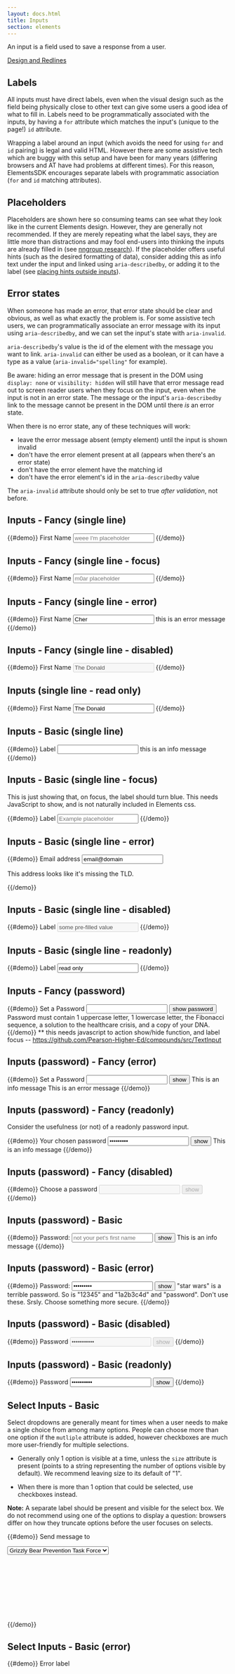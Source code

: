 ```yaml
---
layout: docs.html
title: Inputs
section: elements
---
```


An input is a field used to save a response from a user.

[Design and Redlines](http://pearson-higher-ed.github.io/design/c/inputs/)

## Labels
All inputs must have direct labels, even when the visual design such as the field being physically close to other text can give some users a good idea of what to fill in. Labels need to be programmatically associated with the inputs, by having a `for` attribute which matches the input's (unique to the page!) `id` attribute.

Wrapping a label around an input (which avoids the need for using `for` and `id` pairing) is legal and valid HTML. However there are some assistive tech which are buggy with this setup and have been for many years (differing browsers and AT have had problems at different times). For this reason, ElementsSDK encourages separate labels with programmatic association (`for` and `id` matching attributes).

## Placeholders 

Placeholders are shown here so consuming teams can see what they look like in the current Elements design. However, they are generally not recommended. If they are merely repeating what the label says, they are little more than distractions and may fool end-users into thinking the inputs are already filled in (see <a href="https://www.nngroup.com/articles/form-design-placeholders/">nngroup research</a>). If the placeholder offers useful hints (such as the desired formatting of data), consider adding this as info text under the input and linked using `aria-describedby`, or adding it to the label (see <a href="https://www.digitalgov.gov/2014/11/24/placeholder-text-think-outside-the-box/">placing hints outside inputs</a>).

## Error states

When someone has made an error, that error state should be clear and obvious, as well as what exactly the problem is. For some assistive tech users, we can programmatically associate an error message with its input using `aria-describedby`, and we can set the input's state with `aria-invalid`.

`aria-describedby`'s value is the id of the element with the message you want to link. `aria-invalid` can either be used as a boolean, or it can have a type as a value (`aria-invalid="spelling"` for example).

Be aware: hiding an error message that is present in the DOM using `display: none` or `visibility: hidden` will still have that error message read out to screen reader users when they focus on the input, even when the input is not in an error state.
The message or the input's `aria-describedby` link to the message cannot be present in the DOM until there *is* an error state. 

When there is no error state, any of these techniques will work: 
* leave the error message absent (empty element) until the input is shown invalid
* don't have the error element present at all (appears when there's an error state)
* don't have the error element have the matching id
* don't have the error element's id in the `aria-describedby` value

The `aria-invalid` attribute should only be set to true *after validation*, not before.

## Inputs - Fancy (single line)

{{#demo}}
 <label class="pe-textLabelInput__label" for="name1">First Name</label>
 <input type="text" class="pe-textInput" id="name1" placeholder="weee I'm placeholder">
 <span class="pe-input_underline"></span>
{{/demo}}

## Inputs - Fancy (single line - focus)

{{#demo}}
 <label class="pe-textLabelInput__label--label_focus" for="name1_again">First Name</label>
 <input type="text" class="pe-textInput" id="name1_again" placeholder="m0ar placeholder">
 <span class="pe-input_underline"></span>
{{/demo}}

## Inputs - Fancy (single line - error)

{{#demo}}
 <label class="pe-textLabelInput__label--label_error" for="name2">First Name</label>
 <input type="text" class="pe-textInput--input_error" id="name2" value="Cher" aria-describedby="someError" aria-invalid="true">
 <span class="pe-inputError_underline"></span>
 <span id="someError" class="pe-input--error_message">this is an error message</span>
{{/demo}}

## Inputs - Fancy (single line - disabled)

{{#demo}}
 <label class="pe-textLabelInput__label--label-disabled" for="name3">First Name</label>
 <input type="text" class="pe-textInput" id="name3" value="The Donald" disabled>
{{/demo}}

## Inputs (single line - read only)

{{#demo}}
 <label class="pe-textLabelInput__label" for="name4">First Name</label>
 <input type="text" class="pe-textInput--input_readonly" id="name4" value="The Donald" readonly>
{{/demo}}


## Inputs - Basic (single line)

{{#demo}}
  <label class="pe-textLabelInput__label" for="anInput">Label</label>
  <input type="text" class="pe-textInput--basic" id="anInput" aria-describedby="someHint">
 <span id="someHint" class="pe-input--info_message">this is an info message</span>
{{/demo}}

## Inputs - Basic (single line - focus)

This is just showing that, on focus, the label should turn blue. This needs JavaScript to show, and is not naturally included in Elements css.

{{#demo}}
  <label class="pe-textLabelInput__label--label_focus" for="anotherInput">Label</label>
  <input type="text" class="pe-textInput--basic" id="anotherInput" placeholder="Example placeholder">
{{/demo}}

## Inputs - Basic (single line - error)

{{#demo}}
  <label class="pe-textLabelInput__label--label_error" for="emailz">Email address</label>
  <input type="text" class="pe-textInput--basic_error" id="emailz" value="email@domain" aria-invalid="true" aria-describedby="no_tld_error">
  <p id="no_tld_error" class="pe-input--error_message">This address looks like it's missing the TLD.</p>
{{/demo}}

## Inputs - Basic (single line - disabled)

{{#demo}}
  <label class="pe-textLabelInput__label--label-disabled" for="x">Label</label>
  <input type="text" class="pe-textInput--basic" id="x" disabled value="some pre-filled value">
{{/demo}}

## Inputs - Basic (single line - readonly)

{{#demo}}
  <label class="pe-textLabelInput__label" for="y">Label</label>
  <input type="text" class="pe-textInput--input_readonly" id="y" value="read only" readonly>
{{/demo}}

## Inputs - Fancy (password)

{{#demo}}
  <label for="PasswordInputFancy" class="pe-textLabelInput__label">Set a Password</label>
  <input type="password" id="PasswordInputFancy" class="pe-textInput" aria-describedby="password_hint">
  <span class="pe-input_underline"></span>
  <button type="button" id="showbutton-PasswordInputFancy" class="pe-textInput__showButton">show<span class="pe-sr-only"> password</span></button>
  <span id="password_hint" class="pe-input--info_message">Password must contain 1 uppercase letter, 1 lowercase letter, the Fibonacci sequence, a solution to the healthcare crisis, and a copy of your DNA.</span>
{{/demo}}
** this needs javascript to action show/hide function, and label focus --
 <a href="https://github.com/Pearson-Higher-Ed/compounds/src/PasswordInput">https://github.com/Pearson-Higher-Ed/compounds/src/TextInput</a>

 ## Inputs (password) - Fancy (error)

 {{#demo}}
   <label for="PasswordInputFancyError" class="pe-textLabelInput__label--label_error">Set a Password</label>
   <input type="password" id="PasswordInputFancyError" class="pe-textInput--input_error" aria-describedby="password_error2 password_hint2" aria-invalid="true">
   <span class="pe-inputError_underline"></span>
   <button type="button" id="showbutton-PasswordInputFancyError" class="pe-textInput__showButton--error">show</button>
  <span id="password_hint2" class="pe-input--info_message">This is an info message</span>
  <span id="password_error2" class="pe-input--error_message">This is an error message</span>
 {{/demo}}

 ## Inputs (password) - Fancy (readonly)

Consider the usefulness (or not) of a readonly password input.

 {{#demo}}
  <label for="PasswordInputFancyReadOnly" class="pe-textLabelInput__label">Your chosen password</label>
  <input type="password" id="PasswordInputFancyReadOnly" readonly class="pe-textInput--input_readonly" aria-describedby="password_hint3" value="*********">
  <button type="button" id="showbutton-PasswordInputFancyReadOnly" class="pe-textInput__showButton">show</button>
  <span id="password_hint3" class="pe-input--info_message">This is an info message</span>
 {{/demo}}

 ## Inputs (password) - Fancy (disabled)

 {{#demo}}
  <label for="PasswordInputFancyDisabled" class="pe-textLabelInput__label--label-disabled">Choose a password</label>
  <input type="password" id="PasswordInputFancyDisabled" disabled class="pe-textInput">
  <span class=""></span>
  <button type="button" id="showbutton-PasswordInputFancyDisabled" disabled class="pe-textInput__showButton--disabled">show</button>
 {{/demo}}

 ## Inputs (password) - Basic

 {{#demo}}
  <label for="PasswordInputBasic" class="pe-textLabelInput__label">Password: </label>
  <input type="password" id="PasswordInputBasic" placeholder="not your pet's first name" class="pe-textInput--basic">
  <span class=""></span>
  <button type="button" id="showbutton-PasswordInputBasic" class="pe-textInput__showButton-basic">show</button>
  <span id="pw_hint" class="pe-input--info_message">This is an info message</span>
  <span id="pw_error" class="pe-input--error_message"></span>
 {{/demo}}

 ## Inputs (password) - Basic (error)

 {{#demo}}
  <label for="PasswordInputBasicError" class="pe-textLabelInput__label--label_error">Password: </label>
  <input type="password" id="PasswordInputBasicError" value="star wars" class="pe-textInput--basic_error" aria-invalid="true" aria-describedby="pw_error2 pw_hint2">
  <span class=""></span>
  <button type="button" id="showbutton-PasswordInputBasicError" class="pe-textInput__showButton-basic">show</button>
  <span id="pw_hint2" class="pe-input--info_message">"star wars" is a terrible password. So is "12345" and "1a2b3c4d" and "password". Don't use these.</span>
  <span id="pw_error2" class="pe-input--error_message">Srsly. Choose something more secure.</span>
 {{/demo}}

 ## Inputs (password) - Basic (disabled)

 {{#demo}}
  <label for="PasswordInputBasicDisabled" class="pe-textLabelInput__label--label-disabled">Password</label>
  <input type="password" id="PasswordInputBasicDisabled" value="***********" disabled class="pe-textInput--basic">
  <span class=""></span>
  <button type="button" id="showbutton-PasswordInputBasicDisabled" disabled class="pe-textInput__showButton-basic--disabled">show</button>
 {{/demo}}

 ## Inputs (password) - Basic (readonly)

 {{#demo}}
  <label for="PasswordInputBasicReadOnly" class="pe-textLabelInput__label">Password</label>
  <input type="password" id="PasswordInputBasicReadOnly" value="zomgwtfbbq" readonly class="pe-textInput--input_readonly">
  <button type="button" id="showbutton-PasswordInputBasicReadOnly" class="pe-textInput__showButton">show</button>
 {{/demo}}


## Select Inputs - Basic

Select dropdowns are generally meant for times when a user needs to make a single choice from among many options. People can choose more than one option if the `mutliple` attribute is added, however checkboxes are much more user-friendly for multiple selections.

- Generally only 1 option is visible at a time, unless the `size` attribute is present (points to a string representing the number of options visible by default). We recommend leaving size to its default of "1".

- When there is more than 1 option that could be selected, use checkboxes instead.

**Note:** A separate label should be present and visible for the select box. We do not recommend using one of the options to display a question: browsers differ on how they truncate options before the user focuses on selects.

{{#demo}}
<label class="pe-textLabelInput__label" for="send_message">Send message to</label>
<div class="pe-select-container">
  <select class="pe-selectInput--basic" id="send_message">
    <option value="GBPTF">Grizzly Bear Prevention Task Force</option>
    <option value="1234B">Boaty McBoatface</option>
    <option value="GDL">GDL</option>
    <option value="LED">LED</option>
  </select>
  <svg aria-hidden="true"
    focusable="false"
    class="pe-icon--dropdown-open-18">
  <use xlink:href="#dropdown-open-18"></use>
  </svg>
</div>
{{/demo}}

## Select Inputs - Basic (error)

{{#demo}}
<label class="pe-textLabelInput__label--label_error" for="fout">Error label</label>
<div class="pe-select-container-error">
  <select class="pe-selectInput--basic" id="fout" aria-describedby="select_error">
    <option value="uno">One</option>
    <option value="dos">Two</option>
    <option value="tres">Three</option>
    <option value="quatro">Four</option>
  </select>
  <svg aria-hidden="true"
    focusable="false"
    class="pe-icon--dropdown-open-18">
  <use xlink:href="#dropdown-open-18"></use>
  </svg>
</div>
<p id="select_error" class="pe-input--error_message">error message</p>

{{/demo}}

## Select Inputs - Basic (disabled)

{{#demo}}
<label class="pe-textLabelInput__label--label-disabled" for="disabled_select">Disabled label</label>
<div class="pe-select-container-disabled">
  <select class="pe-select-container-disabled" id="disabled_select" disabled>
    <option value="uno">One</option>
    <option value="dos">Two</option>
    <option value="tres">Three</option>
    <option value="quatro">Four</option>
  </select>
  <svg aria-hidden="true"
    focusable="false"
    class="pe-icon--dropdown-open-18">
  <use xlink:href="#dropdown-open-18"></use>
  </svg>
</div>

{{/demo}}

## Select Inputs - Basic (readOnly)

Select's don't have a readonly state. To fake it, you would have to remove all the other options with JavaScript.

{{#demo}}
<label class="pe-textLabelInput__label" for="readonly_zomg">Readonly label</label>
<div class="pe-select-container-readonly">
  <select class="pe-select-container-readonly" id="readonly_zomg">
    <option value="tres">Three</option>
  </select>
  <svg aria-hidden="true"
    focusable="false"
    class="pe-icon--dropdown-open-18">
  <use xlink:href="#dropdown-open-18"></use>
  </svg>
</div>
<p id="readonly_hint" class="pe-input--info_message">Only valid with coupon</p>

{{/demo}}

## Select Inputs - fancy

{{#demo}}
<label for="select_fancy" class="pe-textLabelInput__label">Select Label:</label>
   <div class="pe-select-container--fancy">
      <select id="select_fancy" class="pe-selectInput--fancy" aria-describedby="hinty_mchint">
         <option>ipad</option>
         <option>mac</option>
         <option>iphone</option>
      </select>
      <span class="pe-input_underline"></span>
      <svg focusable="false" aria-hidden="true" class="pe-icon--dropdown-open-18">
         <use xlink:href="#dropdown-open-18"></use>
      </svg>
   </div>
   <span id="hinty_mchint" class="pe-input--info_message">This is an info message</span>
{{/demo}}


## Select Inputs - fancy (error)

{{#demo}}
<label for="select_fancy_error" class="pe-textLabelInput__label--label_error">Select Label:</label>
   <div class="pe-select-container-fancy-error">
      <select id="select_fancy_error" class="pe-selectInput-fancy-error" aria-invalid="true" aria-describedby="fancy_error">
         <option>ipad</option>
         <option>mac</option>
         <option>iphone</option>
      </select>
      <span class="pe-inputError_underline"></span>
      <svg focusable="false" aria-hidden="true" class="pe-icon--dropdown-open-18">
         <use xlink:href="#dropdown-open-18"></use>
      </svg>
   </div>
   <span id="fancy_error" class="pe-input--error_message">This is an error message</span>
{{/demo}}

## Select Inputs - fancy (disabled)

{{#demo}}
<label for="select_disabled" class="pe-textLabelInput__label--label-disabled">Select Label:</label>
   <div class="pe-select-container-fancy-disabled">
      <select id="select_disabled" disabled class="pe-selectInput-fancy-disabled">
         <option>ipad</option>
         <option>mac</option>
         <option>iphone</option>
      </select>
      <span class=""></span>
      <svg focusable="false" aria-hidden="true" class="pe-icon--dropdown-open-18">
         <use xlink:href="#dropdown-open-18"></use>
      </svg>
   </div>
{{/demo}}

## Select Inputs - fancy (readonly)

{{#demo}}
<label for="select_readonly" class="pe-textLabelInput__label">Select Label:</label>
   <div class="pe-select-container-fancy-readonly">
      <select id="select_readonly" disabled="" class="pe-selectInput-fancy-readonly">
         <option>ipad</option>
         <option>mac</option>
         <option>iphone</option>
      </select>
      <span class=""></span>
      <svg focusable="false" aria-hidden="true" class="pe-icon--dropdown-open-18">
         <use xlink:href="#dropdown-open-18"></use>
      </svg>
   </div>
{{/demo}}


## Multiple Line text

{{#demo}}
<label class="pe-textLabelInput__label" for="multi_vlaai">Multi-line label</label>
<textarea class="pe-multiLineText" id="multi_vlaai" cols="30" rows="5"
  placeholder="Many words displayed over multiple lines.">
</textarea>
{{/demo}}

## Multiple Line text - error

{{#demo}}
<label class="pe-textLabelInput__label--label_error" for="vlaai_fout">Multi-line label</label>
<textarea class="pe-multiLineText--error" id="vlaai_fout" cols="30" rows="5"
  aria-invalid="true" aria-describedby="vlaai_error">You Can't Have Too Much Truck </textarea>
<p id="vlaai_error" class="pe-input--error_message">Too much truck</p>
{{/demo}}

## Multiple Line text - disabled

{{#demo}}
<label class="pe-textLabelInput__label--label-disabled" for="nope">Multi-line label</label>
<textarea class="pe-multiLineText--disabled" id="nope" cols="30" rows="5" disabled> </textarea>
{{/demo}}

## Multiple Line text - readOnly

{{#demo}}
<label class="pe-textLabelInput__label" for="andale">Multi-line label</label>
<textarea class="pe-multiLineText--readOnly" id="andale" cols="30" rows="5" readonly>TERMS AND CONDITIONS. You ("you") agree to giving up an arm, a leg, your first born, and your dawg. These terms may be changed at any time without warning.
3. TRANSFER. You may not rent, lease, lend, sell, redistribute, or sublicense the iOS software. You may, however (a)
Oh you know what? This is page 46, nobody's still reading this. I bet only about five people clicked to read the T&amp;Cs in the first place - we might as well just say anything we like.
Tony on floor 5 of Apple HQ smells of sardines.
When someone sends a funny email around the offices we have to reply with iLaughed. It's in our job description.
Remember that legal kerfuffle over Apple &amp; Apple studios? Want to know how we fixed it? We bought The Beatles. We have the surviving ones come and sing to us for scraps. We're looking at ways to reanimate the dead ones.
The canteen only sells apple products. Apples, apple juice, apple flapjacks, toffee apples. We get fired if we're caught eating anything without apples in it. I'M ALLERGIC TO APPLES AND I'M ALWAYS HUNGRY.
We faked the moon landings. Did it in 2008, then brainwashed you all to believe it happened in 1969, just because we could. If anyone finds out I've leaked this information, I'll be killed. But no one will ever, ever read this.</textarea>
{{/demo}}

## Inputs (checkbox)

Checkboxes are for times when the user needs to make one or more binary choices about a related item.

- Unlike radio buttons, where a group of radio buttons represents a single choice, each check box in a group represents a separate, independent choice.

- When there is more than one option but only one can be selected, use a radio button instead.

Unselected
{{#demo}}
    <div class="pe-checkbox">
      <input type="checkbox"  id="checkboxInput" value="1" />
      <label for="checkboxInput">Bacon</label>
      <span>
        <svg aria-hidden="true"
             focusable="false"
             class="pe-icon--check-sm-18">
          <use xlink:href="#check-sm-18"></use>
        </svg>
      </span>
    </div>
{{/demo}}

Selected
{{#demo}}
 <div class="pe-checkbox">
   <input type="checkbox" id="checkboxInput2" value="1" checked/>
   <label for="checkboxInput2">Pastrami</label>
   <span>
     <svg aria-hidden="true"
        focusable="false"
        class="pe-icon--check-sm-18">
      <use xlink:href="#check-sm-18"></use>
     </svg>
   </span>
 </div>
{{/demo}}


Unselected Focus
(close your eyes and imagine the border is blue, or tab to this to see its focussed state)
{{#demo}}
    <div class="pe-checkbox">
      <input type="checkbox" id="checkboxInput3"/>
      <label for="checkboxInput3">Ham</label>
      <span>
        <svg aria-hidden="true"
             focusable="false"
             class="pe-icon--check-sm-18">
          <use xlink:href="#check-sm-18"></use>
        </svg>
      </span>
    </div>
{{/demo}}

Selected Focus
(imagine more blue here)
{{#demo}}
    <div class="pe-checkbox">
      <input type="checkbox" id="checkboxInput4" checked/>
      <label for="checkboxInput4">Steak</label>
      <span>
        <svg aria-hidden="true"
             focusable="false"
             class="pe-icon--check-sm-18">
          <use xlink:href="#check-sm-18"></use>
        </svg>
      </span>
    </div>
{{/demo}}

Disabled Selected
{{#demo}}
    <div class="pe-checkbox">
      <input type="checkbox" id="checkboxInput5" checked disabled/>
      <label for="checkboxInput5">Tripe</label>
      <span>
        <svg aria-hidden="true"
             focusable="false"
             class="pe-icon--check-sm-18">
          <use xlink:href="#check-sm-18"></use>
        </svg>
      </span>
    </div>
{{/demo}}

Disabled Unselected
{{#demo}}
    <div class="pe-checkbox">
      <input type="checkbox" id="checkboxInput6" disabled/>
      <label for="checkboxInput6">Meatball</label>
      <span>
        <svg aria-hidden="true"
             focusable="false"
             class="pe-icon--check-sm-18">
          <use xlink:href="#check-sm-18"></use>
        </svg>
      </span>
    </div>
{{/demo}}

## Inputs (radio buttons)

Radio buttons are for times when the user needs to make a single choice among many options. Unlike a select box, all options are available and visible to all users at once.

- Radio buttons are required to be inside a radio group (the most common example is a fieldset element where the fieldset's `<legend>` contains the subject the user is making a choice about).  They are required to have a label (which names the choice). Thus there is almost always a combination of a subject regarding the group (like a question), and a label per option.

- Radio buttons within a radio group are also required to share the same `name` attribute. There cannot be only 1 radio button in a radio group.

- It is <strong>strongly recommended</strong> that one of the radio buttons are selected by default, rather than letting browsers choose to either pre-select the first item or leave them all unselected.

- When a subject line and individual options, or using a fieldset/legend seem unnecessary for your question, consider using a select element instead.

- When there is more than one option that could be selected, use checkboxes instead.

Example showing unselected, selected, and disabled unselected versions:

{{#demo}}
<fieldset class="pe-fieldset">
  <legend>Which scotch do you like with your cookies?</legend>
  <div class="pe-radio">
    <input type="radio" name="scotch" id="scotchTB">
    <label for="scotchTB">T&#233; Bheag (unselected)</label>
    <span>
      <svg aria-hidden="true"
           focusable="false"
           class="pe-icon--radio-dot">
        <use xlink:href="#new-notification-9"></use>
      </svg>
    </span>
  </div>

  <div class="pe-radio">
    <input type="radio" name="scotch" id="scotchMS" checked="checked">
    <label for="scotchMS">Monkey Shoulder (selected)</label>
    <span>
      <svg aria-hidden="true"
           focusable="false"
           class="pe-icon--radio-dot">
        <use xlink:href="#new-notification-9"></use>
      </svg>
    </span>
  </div>

  <div class="pe-radio">
    <input type="radio" name="scotch" id="scotchT" disabled>
    <label for="scotchT">Talisker 18 years (disabled unselected)</label>
    <span>
      <svg aria-hidden="true"
           focusable="false"
           class="pe-icon--radio-dot">
        <use xlink:href="#new-notification-9"></use>
      </svg>
    </span>
  </div>
</fieldset>
{{/demo}}

Example showing focused, unselected, and disabled selected versions (developers should avoid offering a focused-but-unselected state by having one option pre-selected). "Focused" state shown visually only; developers do not have to add any inline styles to see this style on real focus events.

{{#demo}}
<fieldset class="pe-fieldset">
  <legend>Which kinds of cookies do you like with your scotch?</legend>
  <div class="pe-radio">
    <input type="radio" name="cookie" id="cookieCC">
    <label for="cookieCC">Chocolate Chip (unselected)</label>
    <span style="border-color:#047a9c;">
      <svg aria-hidden="true"
           focusable="false"
           class="pe-icon--radio-dot">
        <use xlink:href="#new-notification-9"></use>
      </svg>
    </span>
  </div>

  <div class="pe-radio">
    <input type="radio" name="cookie" id="oreo" disabled checked>
    <label for="oreo">Oreo (disabled selected)</label>
    <span>
      <svg aria-hidden="true"
           focusable="false"
           class="pe-icon--radio-dot">
        <use xlink:href="#new-notification-9"></use>
      </svg>
    </span>
  </div>
</fieldset>
{{/demo}}

Example showing unselected and focused selected versions. Again, developers do not add inline styles for this effect.

{{#demo}}
<fieldset class="pe-fieldset">
  <legend>Choose a meat</legend>
  <div class="pe-radio">
    <input type="radio" name="meat" id="bacon">
    <label for="bacon">Bacon (unselected)</label>
    <span>
      <svg aria-hidden="true"
           focusable="false"
           class="pe-icon--radio-dot">
        <use xlink:href="#new-notification-9"></use>
      </svg>
    </span>
  </div>

  <div class="pe-radio">
    <input type="radio" name="meat" id="shortribs" checked>
    <label for="shortribs">Short Ribs (focused selected)</label>
    <span style="border-color:#047a9c;">
      <svg aria-hidden="true"
           focusable="false"
           class="pe-icon--radio-dot">
        <use xlink:href="#new-notification-9"></use>
      </svg>
    </span>
  </div>
</fieldset>
{{/demo}}

### Accessibility Concerns

There can be times when a developer cannot have a fieldset+legend but must for some reason use radio buttons. It is possible to use another wrapping element, such as a div, with `role=radiogroup` set on it. Additionally for the legend text, if there is nearby text that is visually being relied upon to do the question/subject work, giving that element a unique id can allow you to add `aria-describedby="that unique id"` on your div.

{{#demo}}
<h2 id="cookiemonster">Cookies</h2>
<div role="radiogroup" aria-describedby="cookiemonster">
  <div class="pe-radio">
    <input type="radio" name="cookiez" id="cookiey" checked>
    <label for="cookiey">Love them</label>
    <span>
      <svg aria-hidden="true"
           focusable="false"
           class="pe-icon--radio-dot">
        <use xlink:href="#new-notification-9"></use>
      </svg>
    </span>
  </div>
  <div class="pe-radio">
    <input type="radio" name="cookiez" id="cookien">
    <label for="cookien">Hate them</label>
    <span>
      <svg aria-hidden="true"
           focusable="false"
           class="pe-icon--radio-dot">
        <use xlink:href="#new-notification-9"></use>
      </svg>
    </span>
  </div>
</div>
{{/demo}}

If the developer doesn't even have the freedom to wrap the radio buttons, `aria-describedby` can be used directly as well:



{{#demo}}
<h2 id="cookiemonster2">Cookies</h2>
<div class="pe-radio">
  <input type="radio" name="cookiezz" id="cookieyes" checked aria-describedby="cookiemonster2">
  <label for="cookieyes">Love them</label>
  <span>
    <svg aria-hidden="true"
         focusable="false"
         class="pe-icon--radio-dot">
      <use xlink:href="#new-notification-9"></use>
    </svg>
  </span>
</div>
<div class="pe-radio">
  <input type="radio" name="cookiezz" id="cookieno" aria-describedby="cookiemonster2">
  <label for="cookieno">Hate them</label>
  <span>
    <svg aria-hidden="true"
         focusable="false"
         class="pe-icon--radio-dot">
      <use xlink:href="#new-notification-9"></use>
    </svg>
  </span>
</div>
{{/demo}}


### RadioCheckGroup - (radio)

{{#demo}}
<fieldset class="pe-fieldset">
   <legend class="pe-legend">These are radio buttons</legend>
   <div class="pe-radio">
      <input type="radio" id="radiocheck-radiobutton2-tea-0" name="radiobutton2" value="tea"><label for="radiocheck-radiobutton2-tea-0">tea</label>
      <span>
         <svg aria-hidden="true" focusable="false" class="pe-icon--radio-dot">
            <use xmlns:xlink="http://www.w3.org/1999/xlink" xlink:href="#new-notification-9"></use>
         </svg>
      </span>
   </div>
   <div class="pe-radio">
      <input type="radio" id="radiocheck-radiobutton2-coffee-1" name="radiobutton2" value="coffee"><label for="radiocheck-radiobutton2-coffee-1">coffee</label>
      <span>
         <svg aria-hidden="true" focusable="false" class="pe-icon--radio-dot">
            <use xmlns:xlink="http://www.w3.org/1999/xlink" xlink:href="#new-notification-9"></use>
         </svg>
      </span>
   </div>
   <div class="pe-radio">
      <input type="radio" id="radiocheck-radiobutton2-soda-2" name="radiobutton2" value="soda"><label for="radiocheck-radiobutton2-soda-2">soda</label>
      <span>
         <svg aria-hidden="true" focusable="false" class="pe-icon--radio-dot">
            <use xmlns:xlink="http://www.w3.org/1999/xlink" xlink:href="#new-notification-9"></use>
         </svg>
      </span>
   </div>
   <div class="pe-radio">
      <input type="radio" id="radiocheck-radiobutton2-water-3" name="radiobutton2" value="water"><label for="radiocheck-radiobutton2-water-3">water</label>
      <span>
         <svg aria-hidden="true" focusable="false" class="pe-icon--radio-dot">
            <use xmlns:xlink="http://www.w3.org/1999/xlink" xlink:href="#new-notification-9"></use>
         </svg>
      </span>
   </div>
</fieldset>
{{/demo}}

### RadioCheckGroup - (checkbox)

{{#demo}}
<fieldset class="pe-fieldset">
   <legend class="pe-legend">These are checkboxes</legend>
   <div class="pe-checkbox">
      <input type="checkbox" id="radiocheck-checkbox1-tea-0" name="checkbox1" value="tea"><label for="radiocheck-checkbox1-tea-0">tea</label>
      <span>
         <svg aria-hidden="true" focusable="false" class="pe-icon--check-sm-18">
            <use xmlns:xlink="http://www.w3.org/1999/xlink" xlink:href="#check-sm-18"></use>
         </svg>
      </span>
   </div>
   <div class="pe-checkbox">
      <input type="checkbox" id="radiocheck-checkbox1-coffee-1" name="checkbox1" value="coffee" disabled=""><label for="radiocheck-checkbox1-coffee-1">coffee</label>
      <span>
         <svg aria-hidden="true" focusable="false" class="pe-icon--check-sm-18">
            <use xmlns:xlink="http://www.w3.org/1999/xlink" xlink:href="#check-sm-18"></use>
         </svg>
      </span>
   </div>
   <div class="pe-checkbox">
      <input type="checkbox" id="radiocheck-checkbox1-soda-2" name="checkbox1" value="soda"><label for="radiocheck-checkbox1-soda-2">soda</label>
      <span>
         <svg aria-hidden="true" focusable="false" class="pe-icon--check-sm-18">
            <use xmlns:xlink="http://www.w3.org/1999/xlink" xlink:href="#check-sm-18"></use>
         </svg>
      </span>
   </div>
   <div class="pe-checkbox">
      <input type="checkbox" id="radiocheck-checkbox1-water-3" name="checkbox1" value="water" disabled=""><label for="radiocheck-checkbox1-water-3">water</label>
      <span>
         <svg aria-hidden="true" focusable="false" class="pe-icon--check-sm-18">
            <use xmlns:xlink="http://www.w3.org/1999/xlink" xlink:href="#check-sm-18"></use>
         </svg>
      </span>
   </div>
</fieldset>
{{/demo}}
